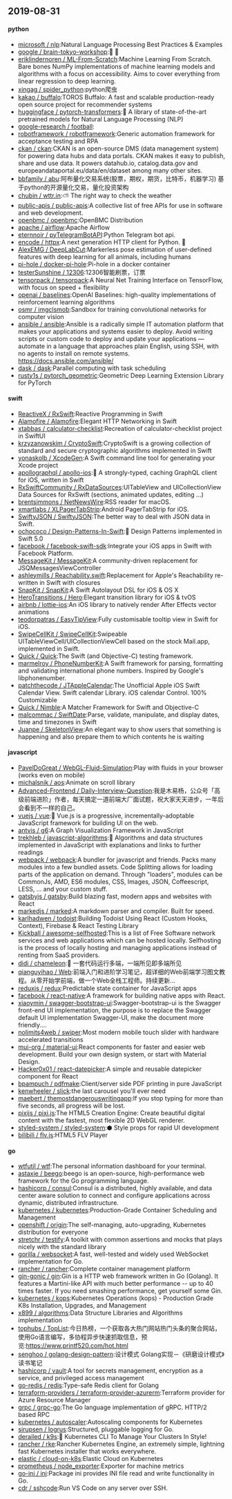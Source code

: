 ## 2019-08-31

#### python
* [microsoft / nlp](https://github.com/microsoft/nlp):Natural Language Processing Best Practices & Examples
* [google / brain-tokyo-workshop](https://github.com/google/brain-tokyo-workshop):🧠
🗼
* [eriklindernoren / ML-From-Scratch](https://github.com/eriklindernoren/ML-From-Scratch):Machine Learning From Scratch. Bare bones NumPy implementations of machine learning models and algorithms with a focus on accessibility. Aims to cover everything from linear regression to deep learning.
* [xingag / spider_python](https://github.com/xingag/spider_python):python爬虫
* [kakao / buffalo](https://github.com/kakao/buffalo):TOROS Buffalo: A fast and scalable production-ready open source project for recommender systems
* [huggingface / pytorch-transformers](https://github.com/huggingface/pytorch-transformers):👾
A library of state-of-the-art pretrained models for Natural Language Processing (NLP)
* [google-research / football](https://github.com/google-research/football):
* [robotframework / robotframework](https://github.com/robotframework/robotframework):Generic automation framework for acceptance testing and RPA
* [ckan / ckan](https://github.com/ckan/ckan):CKAN is an open-source DMS (data management system) for powering data hubs and data portals. CKAN makes it easy to publish, share and use data. It powers datahub.io, catalog.data.gov and europeandataportal.eu/data/en/dataset among many other sites.
* [bbfamily / abu](https://github.com/bbfamily/abu):阿布量化交易系统(股票，期权，期货，比特币，机器学习) 基于python的开源量化交易，量化投资架构
* [chubin / wttr.in](https://github.com/chubin/wttr.in):⛅️
The right way to check the weather
* [public-apis / public-apis](https://github.com/public-apis/public-apis):A collective list of free APIs for use in software and web development.
* [openbmc / openbmc](https://github.com/openbmc/openbmc):OpenBMC Distribution
* [apache / airflow](https://github.com/apache/airflow):Apache Airflow
* [eternnoir / pyTelegramBotAPI](https://github.com/eternnoir/pyTelegramBotAPI):Python Telegram bot api.
* [encode / httpx](https://github.com/encode/httpx):A next generation HTTP client for Python.
🦋
* [AlexEMG / DeepLabCut](https://github.com/AlexEMG/DeepLabCut):Markerless pose estimation of user-defined features with deep learning for all animals, including humans
* [pi-hole / docker-pi-hole](https://github.com/pi-hole/docker-pi-hole):Pi-hole in a docker container
* [testerSunshine / 12306](https://github.com/testerSunshine/12306):12306智能刷票，订票
* [tensorpack / tensorpack](https://github.com/tensorpack/tensorpack):A Neural Net Training Interface on TensorFlow, with focus on speed + flexibility
* [openai / baselines](https://github.com/openai/baselines):OpenAI Baselines: high-quality implementations of reinforcement learning algorithms
* [osmr / imgclsmob](https://github.com/osmr/imgclsmob):Sandbox for training convolutional networks for computer vision
* [ansible / ansible](https://github.com/ansible/ansible):Ansible is a radically simple IT automation platform that makes your applications and systems easier to deploy. Avoid writing scripts or custom code to deploy and update your applications — automate in a language that approaches plain English, using SSH, with no agents to install on remote systems. https://docs.ansible.com/ansible/
* [dask / dask](https://github.com/dask/dask):Parallel computing with task scheduling
* [rusty1s / pytorch_geometric](https://github.com/rusty1s/pytorch_geometric):Geometric Deep Learning Extension Library for PyTorch

#### swift
* [ReactiveX / RxSwift](https://github.com/ReactiveX/RxSwift):Reactive Programming in Swift
* [Alamofire / Alamofire](https://github.com/Alamofire/Alamofire):Elegant HTTP Networking in Swift
* [xtabbas / calculator-checklist](https://github.com/xtabbas/calculator-checklist):Recreation of calculator-checklist project in SwiftUI
* [krzyzanowskim / CryptoSwift](https://github.com/krzyzanowskim/CryptoSwift):CryptoSwift is a growing collection of standard and secure cryptographic algorithms implemented in Swift
* [yonaskolb / XcodeGen](https://github.com/yonaskolb/XcodeGen):A Swift command line tool for generating your Xcode project
* [apollographql / apollo-ios](https://github.com/apollographql/apollo-ios):📱
A strongly-typed, caching GraphQL client for iOS, written in Swift
* [RxSwiftCommunity / RxDataSources](https://github.com/RxSwiftCommunity/RxDataSources):UITableView and UICollectionView Data Sources for RxSwift (sections, animated updates, editing ...)
* [brentsimmons / NetNewsWire](https://github.com/brentsimmons/NetNewsWire):RSS reader for macOS.
* [xmartlabs / XLPagerTabStrip](https://github.com/xmartlabs/XLPagerTabStrip):Android PagerTabStrip for iOS.
* [SwiftyJSON / SwiftyJSON](https://github.com/SwiftyJSON/SwiftyJSON):The better way to deal with JSON data in Swift.
* [ochococo / Design-Patterns-In-Swift](https://github.com/ochococo/Design-Patterns-In-Swift):📖
Design Patterns implemented in Swift 5.0
* [facebook / facebook-swift-sdk](https://github.com/facebook/facebook-swift-sdk):Integrate your iOS apps in Swift with Facebook Platform.
* [MessageKit / MessageKit](https://github.com/MessageKit/MessageKit):A community-driven replacement for JSQMessagesViewController
* [ashleymills / Reachability.swift](https://github.com/ashleymills/Reachability.swift):Replacement for Apple's Reachability re-written in Swift with closures
* [SnapKit / SnapKit](https://github.com/SnapKit/SnapKit):A Swift Autolayout DSL for iOS & OS X
* [HeroTransitions / Hero](https://github.com/HeroTransitions/Hero):Elegant transition library for iOS & tvOS
* [airbnb / lottie-ios](https://github.com/airbnb/lottie-ios):An iOS library to natively render After Effects vector animations
* [teodorpatras / EasyTipView](https://github.com/teodorpatras/EasyTipView):Fully customisable tooltip view in Swift for iOS.
* [SwipeCellKit / SwipeCellKit](https://github.com/SwipeCellKit/SwipeCellKit):Swipeable UITableViewCell/UICollectionViewCell based on the stock Mail.app, implemented in Swift.
* [Quick / Quick](https://github.com/Quick/Quick):The Swift (and Objective-C) testing framework.
* [marmelroy / PhoneNumberKit](https://github.com/marmelroy/PhoneNumberKit):A Swift framework for parsing, formatting and validating international phone numbers. Inspired by Google's libphonenumber.
* [patchthecode / JTAppleCalendar](https://github.com/patchthecode/JTAppleCalendar):The Unofficial Apple iOS Swift Calendar View. Swift calendar Library. iOS calendar Control. 100% Customizable
* [Quick / Nimble](https://github.com/Quick/Nimble):A Matcher Framework for Swift and Objective-C
* [malcommac / SwiftDate](https://github.com/malcommac/SwiftDate):Parse, validate, manipulate, and display dates, time and timezones in Swift
* [Juanpe / SkeletonView](https://github.com/Juanpe/SkeletonView):An elegant way to show users that something is happening and also prepare them to which contents he is waiting

#### javascript
* [PavelDoGreat / WebGL-Fluid-Simulation](https://github.com/PavelDoGreat/WebGL-Fluid-Simulation):Play with fluids in your browser (works even on mobile)
* [michalsnik / aos](https://github.com/michalsnik/aos):Animate on scroll library
* [Advanced-Frontend / Daily-Interview-Question](https://github.com/Advanced-Frontend/Daily-Interview-Question):我是木易杨，公众号「高级前端进阶」作者，每天搞定一道前端大厂面试题，祝大家天天进步，一年后会看到不一样的自己。
* [vuejs / vue](https://github.com/vuejs/vue):🖖
Vue.js is a progressive, incrementally-adoptable JavaScript framework for building UI on the web.
* [antvis / g6](https://github.com/antvis/g6):A Graph Visualization Framework in JavaScript
* [trekhleb / javascript-algorithms](https://github.com/trekhleb/javascript-algorithms):📝
Algorithms and data structures implemented in JavaScript with explanations and links to further readings
* [webpack / webpack](https://github.com/webpack/webpack):A bundler for javascript and friends. Packs many modules into a few bundled assets. Code Splitting allows for loading parts of the application on demand. Through "loaders", modules can be CommonJs, AMD, ES6 modules, CSS, Images, JSON, Coffeescript, LESS, ... and your custom stuff.
* [gatsbyjs / gatsby](https://github.com/gatsbyjs/gatsby):Build blazing fast, modern apps and websites with React
* [markedjs / marked](https://github.com/markedjs/marked):A markdown parser and compiler. Built for speed.
* [karlhadwen / todoist](https://github.com/karlhadwen/todoist):Building Todoist Using React (Custom Hooks, Context), Firebase & React Testing Library
* [Kickball / awesome-selfhosted](https://github.com/Kickball/awesome-selfhosted):This is a list of Free Software network services and web applications which can be hosted locally. Selfhosting is the process of locally hosting and managing applications instead of renting from SaaS providers.
* [didi / chameleon](https://github.com/didi/chameleon):🦎
一套代码运行多端，一端所见即多端所见
* [qianguyihao / Web](https://github.com/qianguyihao/Web):前端入门和进阶学习笔记，超详细的Web前端学习图文教程。从零开始学前端，做一个Web全栈工程师。持续更新...
* [reduxjs / redux](https://github.com/reduxjs/redux):Predictable state container for JavaScript apps
* [facebook / react-native](https://github.com/facebook/react-native):A framework for building native apps with React.
* [xiaoymin / swagger-bootstrap-ui](https://github.com/xiaoymin/swagger-bootstrap-ui):Swagger-bootstrap-ui is the Swagger front-end UI implementation, the purpose is to replace the Swagger default UI implementation Swagger-UI, make the document more friendly....
* [nolimits4web / swiper](https://github.com/nolimits4web/swiper):Most modern mobile touch slider with hardware accelerated transitions
* [mui-org / material-ui](https://github.com/mui-org/material-ui):React components for faster and easier web development. Build your own design system, or start with Material Design.
* [Hacker0x01 / react-datepicker](https://github.com/Hacker0x01/react-datepicker):A simple and reusable datepicker component for React
* [bpampuch / pdfmake](https://github.com/bpampuch/pdfmake):Client/server side PDF printing in pure JavaScript
* [kenwheeler / slick](https://github.com/kenwheeler/slick):the last carousel you'll ever need
* [maebert / themostdangerouswritingapp](https://github.com/maebert/themostdangerouswritingapp):If you stop typing for more than five seconds, all progress will be lost.
* [pixijs / pixi.js](https://github.com/pixijs/pixi.js):The HTML5 Creation Engine: Create beautiful digital content with the fastest, most flexible 2D WebGL renderer.
* [styled-system / styled-system](https://github.com/styled-system/styled-system):⬢ Style props for rapid UI development
* [bilibili / flv.js](https://github.com/bilibili/flv.js):HTML5 FLV Player

#### go
* [wtfutil / wtf](https://github.com/wtfutil/wtf):The personal information dashboard for your terminal.
* [astaxie / beego](https://github.com/astaxie/beego):beego is an open-source, high-performance web framework for the Go programming language.
* [hashicorp / consul](https://github.com/hashicorp/consul):Consul is a distributed, highly available, and data center aware solution to connect and configure applications across dynamic, distributed infrastructure.
* [kubernetes / kubernetes](https://github.com/kubernetes/kubernetes):Production-Grade Container Scheduling and Management
* [openshift / origin](https://github.com/openshift/origin):The self-managing, auto-upgrading, Kubernetes distribution for everyone
* [stretchr / testify](https://github.com/stretchr/testify):A toolkit with common assertions and mocks that plays nicely with the standard library
* [gorilla / websocket](https://github.com/gorilla/websocket):A fast, well-tested and widely used WebSocket implementation for Go.
* [rancher / rancher](https://github.com/rancher/rancher):Complete container management platform
* [gin-gonic / gin](https://github.com/gin-gonic/gin):Gin is a HTTP web framework written in Go (Golang). It features a Martini-like API with much better performance -- up to 40 times faster. If you need smashing performance, get yourself some Gin.
* [kubernetes / kops](https://github.com/kubernetes/kops):Kubernetes Operations (kops) - Production Grade K8s Installation, Upgrades, and Management
* [x899 / algorithms](https://github.com/x899/algorithms):Data Structure Libraries and Algorithms implementation
* [tophubs / TopList](https://github.com/tophubs/TopList):今日热榜，一个获取各大热门网站热门头条的聚合网站，使用Go语言编写，多协程异步快速抓取信息，预览:https://www.printf520.com/hot.html
* [senghoo / golang-design-pattern](https://github.com/senghoo/golang-design-pattern):设计模式 Golang实现－《研磨设计模式》读书笔记
* [hashicorp / vault](https://github.com/hashicorp/vault):A tool for secrets management, encryption as a service, and privileged access management
* [go-redis / redis](https://github.com/go-redis/redis):Type-safe Redis client for Golang
* [terraform-providers / terraform-provider-azurerm](https://github.com/terraform-providers/terraform-provider-azurerm):Terraform provider for Azure Resource Manager
* [grpc / grpc-go](https://github.com/grpc/grpc-go):The Go language implementation of gRPC. HTTP/2 based RPC
* [kubernetes / autoscaler](https://github.com/kubernetes/autoscaler):Autoscaling components for Kubernetes
* [sirupsen / logrus](https://github.com/sirupsen/logrus):Structured, pluggable logging for Go.
* [derailed / k9s](https://github.com/derailed/k9s):🐶
Kubernetes CLI To Manage Your Clusters In Style!
* [rancher / rke](https://github.com/rancher/rke):Rancher Kubernetes Engine, an extremely simple, lightning fast Kubernetes installer that works everywhere.
* [elastic / cloud-on-k8s](https://github.com/elastic/cloud-on-k8s):Elastic Cloud on Kubernetes
* [prometheus / node_exporter](https://github.com/prometheus/node_exporter):Exporter for machine metrics
* [go-ini / ini](https://github.com/go-ini/ini):Package ini provides INI file read and write functionality in Go.
* [cdr / sshcode](https://github.com/cdr/sshcode):Run VS Code on any server over SSH.
